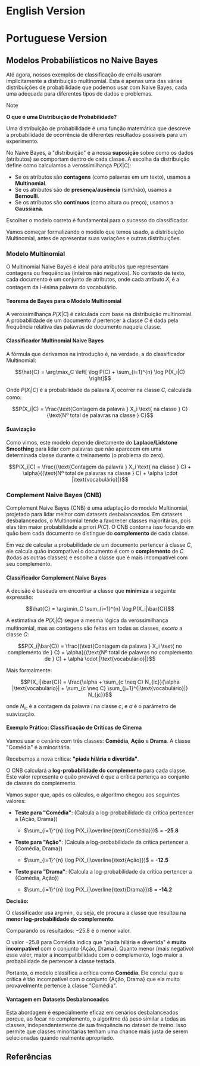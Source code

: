 # English Version

# Portuguese Version

## **Modelos Probabilísticos no Naive Bayes**

Até agora, nossos exemplos de classificação de emails usaram implicitamente a distribuição multinomial. Esta é apenas uma das várias distribuições de probabilidade que podemos usar com Naive Bayes, cada uma adequada para diferentes tipos de dados e problemas.

> [!NOTE]
> **O que é uma Distribuição de Probabilidade?**
> 
> Uma distribuição de probabilidade é uma função matemática que descreve a probabilidade de ocorrência de diferentes resultados possíveis para um experimento.
>
> No Naive Bayes, a "distribuição" é a nossa **suposição** sobre como os dados (atributos) se comportam dentro de cada classe. A escolha da distribuição define como calculamos a verossimilhança $P(X|C)$:
> - Se os atributos são **contagens** (como palavras em um texto), usamos a **Multinomial**.
> - Se os atributos são de **presença/ausência** (sim/não), usamos a **Bernoulli**.
> - Se os atributos são **contínuos** (como altura ou preço), usamos a **Gaussiana**.
>
> Escolher o modelo correto é fundamental para o sucesso do classificador.

Vamos começar formalizando o modelo que temos usado, a distribuição Multinomial, antes de apresentar suas variações e outras distribuições.

### Modelo Multinomial

O Multinomial Naive Bayes é ideal para atributos que representam contagens ou frequências (inteiros não negativos). No contexto de texto, cada documento é um conjunto de atributos, onde cada atributo $X_i$ é a contagem da i-ésima palavra do vocabulário.

#### Teorema de Bayes para o Modelo Multinomial
A verossimilhança $P(X|C)$ é calculada com base na distribuição multinomial. A probabilidade de um documento $d$ pertencer à classe $C$ é dada pela frequência relativa das palavras do documento naquela classe.

#### Classificador Multinomial Naive Bayes
A fórmula que derivamos na introdução é, na verdade, a do classificador Multinomial:

$$\hat{C} = \arg\max_C \left[ \log P(C) + \sum_{i=1}^{n} \log P(X_i|C) \right]$$

Onde $P(X_i|C)$ é a probabilidade da palavra $X_i$ ocorrer na classe $C$, calculada como:

$$P(X_i|C) = \frac{\text{Contagem da palavra } X_i \text{ na classe } C}{\text{Nº total de palavras na classe } C}$$

#### Suavização
Como vimos, este modelo depende diretamente do **Laplace/Lidstone Smoothing** para lidar com palavras que não aparecem em uma determinada classe durante o treinamento (o problema do zero).

$$P(X_i|C) = \frac{(\text{Contagem da palavra } X_i \text{ na classe } C) + \alpha}{(\text{Nº total de palavras na classe } C) + \alpha \cdot |\text{vocabulário}|}$$

### Complement Naive Bayes (CNB)

Complement Naive Bayes (CNB) é uma adaptação do modelo Multinomial, projetado para lidar melhor com datasets desbalanceados. Em datasets desbalanceados, o Multinomial tende a favorecer classes majoritárias, pois elas têm maior probabilidade a priori $P(C)$. O CNB contorna isso focando em quão bem cada documento se distingue do **complemento** de cada classe.

Em vez de calcular a probabilidade de um documento pertencer à classe $C$, ele calcula quão incompatível o documento é com o **complemento** de $C$ (todas as outras classes) e escolhe a classe que é mais incompatível com seu complemento.

#### Classificador Complement Naive Bayes

A decisão é baseada em encontrar a classe que **minimiza** a seguinte expressão:

$$\hat{C} = \arg\min_C \sum_{i=1}^{n} \log P(X_i|\bar{C})$$

A estimativa de $P(X_i|\bar{C})$ segue a mesma lógica da verossimilhança multinomial, mas as contagens são feitas em todas as classes, *exceto* a classe $C$:

$$P(X_i|\bar{C}) = \frac{(\text{Contagem da palavra } X_i \text{ no complemento de } C) + \alpha}{(\text{Nº total de palavras no complemento de } C) + \alpha \cdot |\text{vocabulário}|}$$

Mais formalmente:

$$P(X_i|\bar{C}) = \frac{\alpha + \sum_{c \neq C} N_{ic}}{\alpha |\text{vocabulário}| + \sum_{c \neq C} \sum_{j=1}^{|\text{vocabulário}|} N_{jc}}$$

onde $N_{ic}$ é a contagem da palavra $i$ na classe $c$, e $\alpha$ é o parâmetro de suavização.

#### Exemplo Prático: Classificação de Críticas de Cinema

Vamos usar o cenário com três classes: **Comédia**, **Ação** e **Drama**. A classe "Comédia" é a minoritária.

Recebemos a nova crítica: **"piada hilária e divertida"**.

O CNB calculará a **log-probabilidade do complemento** para cada classe. Este valor representa o quão provável é que a crítica pertença ao conjunto de classes do complemento.

Vamos supor que, após os cálculos, o algoritmo chegou aos seguintes valores:

* **Teste para "Comédia"**: (Calcula a log-probabilidade da crítica pertencer a {Ação, Drama})
    * $\sum_{i=1}^{n} \log P(X_i|\overline{\text{Comédia}})$ = **-25.8**

* **Teste para "Ação"**: (Calcula a log-probabilidade da crítica pertencer a {Comédia, Drama})
    * $\sum_{i=1}^{n} \log P(X_i|\overline{\text{Ação}})$ = **-12.5**

* **Teste para "Drama"**: (Calcula a log-probabilidade da crítica pertencer a {Comédia, Ação})
    * $\sum_{i=1}^{n} \log P(X_i|\overline{\text{Drama}})$ = **-14.2**

**Decisão:**

O classificador usa $\arg\min$, ou seja, ele procura a classe que resultou na **menor log-probabilidade do complemento**.

Comparando os resultados: $-25.8$ é o menor valor.

O valor $-25.8$ para Comédia indica que "piada hilária e divertida" é **muito incompatível** com o conjunto {Ação, Drama}. Quanto menor (mais negativo) esse valor, maior a incompatibilidade com o complemento, logo maior a probabilidade de pertencer à classe testada.

Portanto, o modelo classifica a crítica como **Comédia**. Ele conclui que a crítica é tão incompatível com o conjunto {Ação, Drama} que ela muito provavelmente pertence à classe "Comédia".

#### Vantagem em Datasets Desbalanceados

Esta abordagem é especialmente eficaz em cenários desbalanceados porque, ao focar no complemento, o algoritmo dá peso similar a todas as classes, independentemente de sua frequência no dataset de treino. Isso permite que classes minoritárias tenham uma chance mais justa de serem selecionadas quando realmente apropriado.
## Referências
